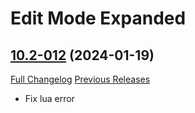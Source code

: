 # Edit Mode Expanded

## [10.2-012](https://github.com/teelolws/EditModeExpanded/tree/10.2-012) (2024-01-19)
[Full Changelog](https://github.com/teelolws/EditModeExpanded/compare/10.2-011...10.2-012) [Previous Releases](https://github.com/teelolws/EditModeExpanded/releases)

- Fix lua error  
